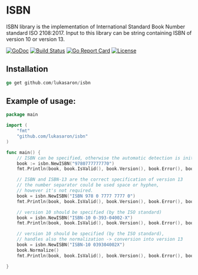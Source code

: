 # ISBN
ISBN library is the implementation of International Standard Book Number 
standard ISO 2108:2017. Input to this library can be string containing 
ISBN of version 10 or version 13.  

[![GoDoc](https://godoc.org/github.com/lukasaron/isbn?status.svg)](https://godoc.org/github.com/lukasaron/isbn)
[![Build Status](https://travis-ci.com/lukasaron/isbn.svg?branch=master)](https://travis-ci.com/lukasaron/isbn)
[![Go Report Card](https://goreportcard.com/badge/github.com/lukasaron/isbn)](https://goreportcard.com/report/github.com/lukasaron/isbn)
[![License](https://img.shields.io/badge/License-BSD%203--Clause-blue.svg)](https://opensource.org/licenses/BSD-3-Clause)

## Installation
```go
go get github.com/lukasaron/isbn
```

## Example of usage:
```go
package main

import (
    "fmt"
    "github.com/lukasaron/isbn"
)

func main() {
    // ISBN can be specified, otherwise the automatic detection is initiated
    book := isbn.NewISBN("9780777777770")
    fmt.Println(book, book.IsValid(), book.Version(), book.Error(), book.BarCode())

    // ISBN and ISBN-13 are the correct specification of version 13
    // the number separator could be used space or hyphen,
    // however it's not required.
    book = isbn.NewISBN("ISBN 978 0 7777 7777 0")
    fmt.Println(book, book.IsValid(), book.Version(), book.Error(), book.BarCode())

    // version 10 should be specified (by the ISO standard)
    book = isbn.NewISBN("ISBN-10 0-393-04002-X")
    fmt.Println(book, book.IsValid(), book.Version(), book.Error(), book.BarCode())

    // version 10 should be specified (by the ISO standard),
    // handles also the normalization -> conversion into version 13
    book = isbn.NewISBN("ISBN-10 039304002X")
    book.Normalize()
    fmt.Println(book, book.IsValid(), book.Version(), book.Error(), book.BarCode())

}
```